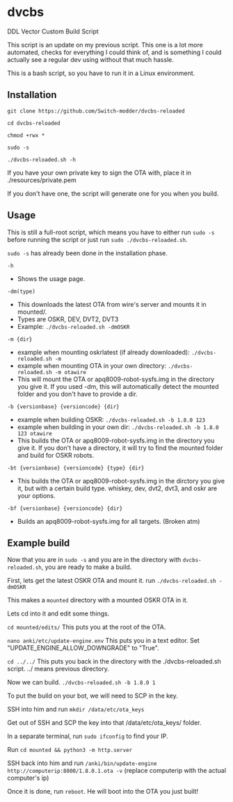 # dvcbs
DDL Vector Custom Build Script

This script is an update on my previous script. This one is a lot more automated, checks for everything I could think of, and is something I could actually see a regular dev using without that much hassle.

This is a bash script, so you have to run it in a Linux environment.

## Installation

`git clone https://github.com/Switch-modder/dvcbs-reloaded`

`cd dvcbs-reloaded`

`chmod +rwx *`

`sudo -s`

`./dvcbs-reloaded.sh -h`

If you have your own private key to sign the OTA with, place it in ./resources/private.pem

If you don't have one, the script will generate one for you when you build.

## Usage
This is still a full-root script, which means you have to either run `sudo -s` before running the script or just run `sudo ./dvcbs-reloaded.sh`. 

`sudo -s` has already been done in the installation phase.

`-h`
* Shows the usage page.

`-dm(type)`
* This downloads the latest OTA from wire's server and mounts it in mounted/.
* Types are OSKR, DEV, DVT2, DVT3
* Example: `./dvcbs-reloaded.sh -dmOSKR`

`-m {dir}`
* example when mounting oskrlatest (if already downloaded): `./dvcbs-reloaded.sh -m`
* example when mounting OTA in your own directory: `./dvcbs-reloaded.sh -m otawire`
* This will mount the OTA or apq8009-robot-sysfs.img in the directory you give it. If you used -dm, this will automatically detect the mounted folder and you don't have to provide a dir.

`-b {versionbase} {versioncode} {dir}`
* example when building OSKR: `./dvcbs-reloaded.sh -b 1.8.0 123`
* example when building in your own dir: `./dvcbs-reloaded.sh -b 1.8.0 123 otawire`
* This builds the OTA or apq8009-robot-sysfs.img in the directory you give it. If you don't have a directory, it will try to find the mounted folder and build for OSKR robots.

`-bt {versionbase} {versioncode} {type} {dir}`
* This builds the OTA or apq8009-robot-sysfs.img in the dirctory you give it, but with a certain build type. whiskey, dev, dvt2, dvt3, and oskr are your options.

`-bf {versionbase} {versioncode} {dir}`
* Builds an apq8009-robot-sysfs.img for all targets. (Broken atm)

## Example build

Now that you are in `sudo -s` and you are in the directory with `dvcbs-reloaded.sh`, you are ready to make a build.

First, lets get the latest OSKR OTA and mount it. run `./dvcbs-reloaded.sh -dmOSKR`

This makes a `mounted` directory with a mounted OSKR OTA in it.

Lets cd into it and edit some things.

`cd mounted/edits/` This puts you at the root of the OTA.

`nano anki/etc/update-engine.env` This puts you in a text editor. Set "UPDATE_ENGINE_ALLOW_DOWNGRADE" to "True".

`cd ../../` This puts you back in the directory with the ./dvcbs-reloaded.sh script. ../ means previous directory.

Now we can build. `./dvcbs-reloaded.sh -b 1.8.0 1`

To put the build on your bot, we will need to SCP in the key.

SSH into him and run `mkdir /data/etc/ota_keys`

Get out of SSH and SCP the key into that /data/etc/ota_keys/ folder.

In a separate terminal, run `sudo ifconfig` to find your IP.

Run `cd mounted && python3 -m http.server`

SSH back into him and run `/anki/bin/update-engine http://computerip:8000/1.8.0.1.ota -v` (replace computerip with the actual computer's ip)

Once it is done, run `reboot`. He will boot into the OTA you just built!
